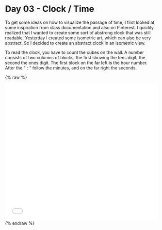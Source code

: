 # Day 03 - Clock / Time

To get some ideas on how to visualize the passage of time, I first looked at some inspiration from class documentation and also on Pinterest.
I quickly realized that I wanted to create some sort of abstrong clock that was still readable.
Yesterday I created some isometric art, which can also be very abstract. So I decided to create an abstract clock in an isometric view.

To read the clock, you have to count the cubes on the wall. A number consists of two columns of blocks, the first showing the tens digit, the second the ones digit.
The first block on the far left is the hour number. After the " : " follow the minutes, and on the far right the seconds.

{% raw %}
<iframe src="content/day03/isometric_clock/index.html" width="100%" height="450" frameborder="no"></iframe> {% endraw %}